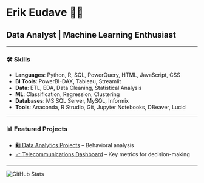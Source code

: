 # Erik Eudave 👨‍💻  

## Data Analyst | Machine Learning Enthusiast

---  

### 🛠️ Skills  
- **Languages**: Python, R, SQL, PowerQuery, HTML, JavaScript, CSS  
- **BI Tools**: PowerBI-DAX, Tableau, Streamlit
- **Data**: ETL, EDA, Data Cleaning, Statistical Analysis  
- **ML**: Classification, Regression, Clustering  
- **Databases**: MS SQL Server, MySQL, Informix  
- **Tools**: Anaconda, R Strudio, Git, Jupyter Notebooks, DBeaver, Lucid  

---  

### 📊 Featured Projects  
- [🛍️ Data Analytics Projects](Data-Analytics-Projects) – Behavioral analysis  
- [📈 Telecommunications Dashboard](Telecom-Dashboards) – Key metrics for decision-making   

---  

![GitHub Stats](https://github-readme-stats.vercel.app/api?username=eeudave&show_icons=true&theme=radical)  

